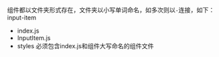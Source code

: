 组件都以文件夹形式存在，文件夹以小写单词命名，如多次则以`-`连接，如下：
input-item
  - index.js
  - InputItem.js
  - styles
必须包含index.js和组件大写命名的组件文件